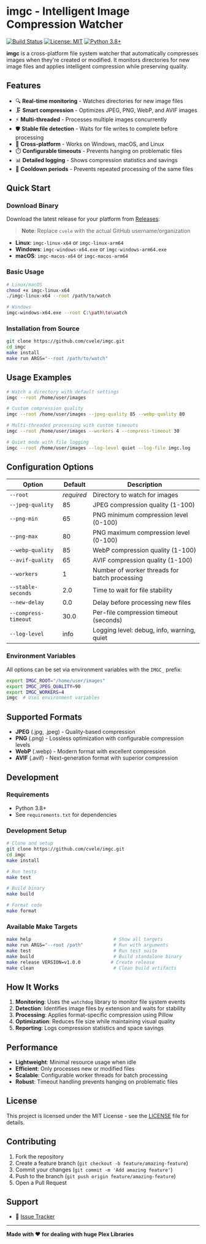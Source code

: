 # imgc - Intelligent Image Compression Watcher

[![Build Status](https://github.com/cvele/imgc/actions/workflows/test-build.yml/badge.svg)](https://github.com/cvele/imgc/actions)
[![License: MIT](https://img.shields.io/badge/License-MIT-yellow.svg)](https://opensource.org/licenses/MIT)
[![Python 3.8+](https://img.shields.io/badge/python-3.8+-blue.svg)](https://www.python.org/downloads/)

**imgc** is a cross-platform file system watcher that automatically compresses images when they're created or modified. It monitors directories for new image files and applies intelligent compression while preserving quality.

## Features

- 🔍 **Real-time monitoring** - Watches directories for new image files
- 🗜️ **Smart compression** - Optimizes JPEG, PNG, WebP, and AVIF images
- ⚡ **Multi-threaded** - Processes multiple images concurrently
- 🛡️ **Stable file detection** - Waits for file writes to complete before processing
- 🔄 **Cross-platform** - Works on Windows, macOS, and Linux
- ⏱️ **Configurable timeouts** - Prevents hanging on problematic files
- 📊 **Detailed logging** - Shows compression statistics and savings
- 🚫 **Cooldown periods** - Prevents repeated processing of the same files

## Quick Start

### Download Binary

Download the latest release for your platform from [Releases](https://github.com/cvele/imgc/releases):

> **Note**: Replace `cvele` with the actual GitHub username/organization

- **Linux**: `imgc-linux-x64` or `imgc-linux-arm64`
- **Windows**: `imgc-windows-x64.exe` or `imgc-windows-arm64.exe`
- **macOS**: `imgc-macos-x64` or `imgc-macos-arm64`

### Basic Usage

```bash
# Linux/macOS
chmod +x imgc-linux-x64
./imgc-linux-x64 --root /path/to/watch

# Windows
imgc-windows-x64.exe --root C:\path\to\watch
```

### Installation from Source

```bash
git clone https://github.com/cvele/imgc.git
cd imgc
make install
make run ARGS="--root /path/to/watch"
```

## Usage Examples

```bash
# Watch a directory with default settings
imgc --root /home/user/images

# Custom compression quality
imgc --root /home/user/images --jpeg-quality 85 --webp-quality 80

# Multi-threaded processing with custom timeouts
imgc --root /home/user/images --workers 4 --compress-timeout 30

# Quiet mode with file logging
imgc --root /home/user/images --log-level quiet --log-file imgc.log
```

## Configuration Options

| Option | Default | Description |
|--------|---------|-------------|
| `--root` | *required* | Directory to watch for images |
| `--jpeg-quality` | 85 | JPEG compression quality (1-100) |
| `--png-min` | 65 | PNG minimum compression level (0-100) |
| `--png-max` | 80 | PNG maximum compression level (0-100) |
| `--webp-quality` | 85 | WebP compression quality (1-100) |
| `--avif-quality` | 65 | AVIF compression quality (1-100) |
| `--workers` | 1 | Number of worker threads for batch processing |
| `--stable-seconds` | 2.0 | Time to wait for file stability |
| `--new-delay` | 0.0 | Delay before processing new files |
| `--compress-timeout` | 30.0 | Per-file compression timeout (seconds) |
| `--log-level` | info | Logging level: debug, info, warning, quiet |

### Environment Variables

All options can be set via environment variables with the `IMGC_` prefix:

```bash
export IMGC_ROOT="/home/user/images"
export IMGC_JPEG_QUALITY=90
export IMGC_WORKERS=4
imgc  # Uses environment variables
```

## Supported Formats

- **JPEG** (.jpg, .jpeg) - Quality-based compression
- **PNG** (.png) - Lossless optimization with configurable compression levels
- **WebP** (.webp) - Modern format with excellent compression
- **AVIF** (.avif) - Next-generation format with superior compression

## Development

### Requirements

- Python 3.8+
- See `requirements.txt` for dependencies

### Development Setup

```bash
# Clone and setup
git clone https://github.com/cvele/imgc.git
cd imgc
make install

# Run tests
make test

# Build binary
make build

# Format code
make format
```

### Available Make Targets

```bash
make help                              # Show all targets
make run ARGS="--root /path"           # Run with arguments
make test                              # Run test suite
make build                             # Build standalone binary
make release VERSION=v1.0.0           # Create release
make clean                             # Clean build artifacts
```

## How It Works

1. **Monitoring**: Uses the `watchdog` library to monitor file system events
2. **Detection**: Identifies image files by extension and waits for stability
3. **Processing**: Applies format-specific compression using Pillow
4. **Optimization**: Reduces file size while maintaining visual quality
5. **Reporting**: Logs compression statistics and space savings

## Performance

- **Lightweight**: Minimal resource usage when idle
- **Efficient**: Only processes new or modified files
- **Scalable**: Configurable worker threads for batch processing
- **Robust**: Timeout handling prevents hanging on problematic files

## License

This project is licensed under the MIT License - see the [LICENSE](LICENSE) file for details.

## Contributing

1. Fork the repository
2. Create a feature branch (`git checkout -b feature/amazing-feature`)
3. Commit your changes (`git commit -m 'Add amazing feature'`)
4. Push to the branch (`git push origin feature/amazing-feature`)
5. Open a Pull Request

## Support

- 🐛 [Issue Tracker](https://github.com/cvele/imgc/issues)

---

**Made with ❤️ for dealing with huge Plex Libraries**
